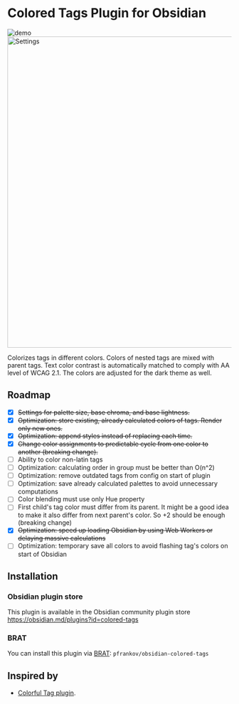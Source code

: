# Colored Tags Plugin for Obsidian

![demo](https://github.com/pfrankov/obsidian-colored-tags/assets/584632/b9aacb23-1433-4775-8142-5af223634f62)
<img width="700" alt="Settings" src="https://github.com/pfrankov/obsidian-colored-tags/assets/584632/829b84da-ff37-460c-9daf-5b110c414fe3">

Colorizes tags in different colors. Colors of nested tags are mixed with parent tags.
Text color contrast is automatically matched to comply with AA level of WCAG 2.1.
The colors are adjusted for the dark theme as well.

## Roadmap
- [x] ~~Settings for palette size, base chroma, and base lightness.~~
- [x] ~~Optimization: store existing, already calculated colors of tags. Render only new ones.~~
- [x] ~~Optimization: append styles instead of replacing each time.~~
- [x] ~~Change color assignments to predictable cycle from one color to another (breaking change).~~
- [ ] Ability to color non-latin tags
- [ ] Optimization: calculating order in group must be better than O(n^2)
- [ ] Optimization: remove outdated tags from config on start of plugin
- [ ] Optimization: save already calculated palettes to avoid unnecessary computations
- [ ] Color blending must use only Hue property
- [ ] First child's tag color must differ from its parent. It might be a good idea to make it also differ from next parent's color. So +2 should be enough (breaking change)
- [x] ~~Optimization: speed up loading Obsidian by using Web Workers or delaying massive calculations~~
- [ ] Optimization: temporary save all colors to avoid flashing tag's colors on start of Obsidian 

## Installation

### Obsidian plugin store
This plugin is available in the Obsidian community plugin store https://obsidian.md/plugins?id=colored-tags

### BRAT
You can install this plugin via [BRAT](https://obsidian.md/plugins?id=obsidian42-brat): `pfrankov/obsidian-colored-tags`

## Inspired by
- [Colorful Tag plugin](https://github.com/rien7/obsidian-colorful-tag).
